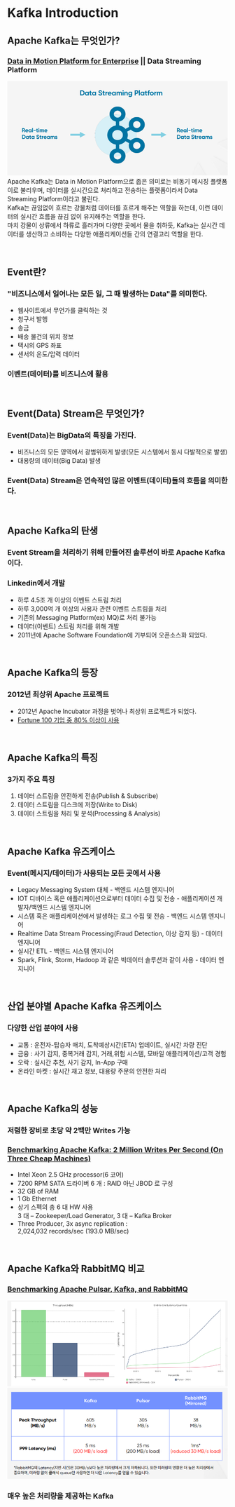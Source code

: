 # Kafka Introduction

## Apache Kafka는 무엇인가?
### [Data in Motion Platform for Enterprise](https://www.confluent.io/product/confluent-platform/) || Data Streaming Platform
![Data Streaming Platform](../images/01.Data%20Streaming%20Platform.PNG)  
Apache Kafka는 Data in Motion Platform으로 좁은 의미로는 비동기 메시징 플랫폼이로 불리우며, 데이터를 실시간으로 처리하고 전송하는 플랫폼이라서 Data Streaming Platform이라고 불린다.  
Kafka는 끊임없이 흐르는 강물처럼 데이터를 흐르게 해주는 역할을 하는데, 이런 데이터의 실시간 흐름을 끊김 없이 유지해주는 역할을 한다.  
마치 강물이 상류에서 하류로 흘러가며 다양한 곳에서 물을 취하듯, Kafka는 실시간 데이터를 생산하고 소비하는 다양한 애플리케이션들 간의 연결고리 역할을 한다.

<br>

## Event란?
### "비즈니스에서 일어나는 모든 일, 그 때 발생하는 Data"를 의미한다.
* 웹사이트에서 무언가를 클릭하는 것
* 청구서 발행
* 송금
* 배송 물건의 위치 정보
* 택시의 GPS 좌표
* 센서의 온도/압력 데이터

### 이벤트(데이터)를 비즈니스에 활용

<br>

## Event(Data) Stream은 무엇인가?
### Event(Data)는 BigData의 특징을 가진다.
* 비즈니스의 모든 영역에서 광범위하게 발생(모든 시스템에서 동시 다발적으로 발생)
* 대용량의 데이터(Big Data) 발생
### Event(Data) Stream은 연속적인 많은 이벤트(데이터)들의 흐름을 의미한다.

<br>

## Apache Kafka의 탄생
### Event Stream을 처리하기 위해 만들어진 솔루션이 바로 Apache Kafka이다.
### Linkedin에서 개발
* 하루 4.5조 개 이상의 이벤트 스트림 처리
* 하루 3,000억 개 이상의 사용자 관련 이벤트 스트림을 처리
* 기존의 Messaging Platform(ex) MQ)로 처리 불가능
* 데이터(이벤트) 스트림 처리를 위해 개발
* 2011년에 Apache Software Foundation에 기부되어 오픈소스화 되었다.

<br>

## Apache Kafka의 등장
### 2012년 최상위 Apache 프로젝트
* 2012년 Apache Incubator 과정을 벗어나 최상위 프로젝트가 되었다.
* [Fortune 100 기업 중 80% 이상이 사용](https://kafka.apache.org/)

<br>

## Apache Kafka의 특징
### 3가지 주요 특징
1. 데이터 스트림을 안전하게 전송(Publish & Subscribe)
2. 데이터 스트림을 디스크에 저장(Write to Disk)
3. 데이터 스트림을 처리 및 분석(Processing & Analysis)

<br>

## Apache Kafka 유즈케이스
### Event(메시지/데이터)가 사용되는 모든 곳에서 사용
* Legacy Messaging System 대체 - 백엔드 시스템 엔지니어
* IOT 디바이스 혹은 애플리케이션으로부터 데이터 수집 및 전송 - 애플리케이션 개발자/백엔드 시스템 엔지니어
* 시스템 혹은 애플리케이션에서 발생하는 로그 수집 및 전송 - 백엔드 시스템 엔지니어
* Realtime Data Stream Processing(Fraud Detection, 이상 감지 등) - 데이터 엔지니어
* 실시간 ETL - 백엔드 시스템 엔지니어
* Spark, Flink, Storm, Hadoop 과 같은 빅데이터 솔루션과 같이 사용 - 데이터 엔지니어

<br>

## 산업 분야별 Apache Kafka 유즈케이스
### 다양한 산업 분야에 사용
* 교통 : 운전자-탑승자 매치, 도착예상시간(ETA) 업데이트, 실시간 차량 진단
* 금융 : 사기 감지, 중복거래 감지, 거래,위험 시스템, 모바일 애플리케이션/고객 경험
* 오락 : 실시간 추천, 사기 감지, In-App 구매
* 온라인 마켓 : 실시간 재고 정보, 대용량 주문의 안전한 처리

<br>

## Apache Kafka의 성능
### 저렴한 장비로 초당 약 2백만 Writes 가능
### [Benchmarking Apache Kafka: 2 Million Writes Per Second (On Three Cheap Machines)](https://engineering.linkedin.com/kafka/benchmarking-apache-kafka-2-million-writes-second-three-cheap-machines)
* Intel Xeon 2.5 GHz processor(6 코어)
* 7200 RPM SATA 드라이버 6 개 : RAID 아닌 JBOD 로 구성
* 32 GB of RAM
* 1 Gb Ethernet
* 상기 스펙의 총 6 대 HW 사용  
  3 대 – Zookeeper/Load Generator, 3 대 – Kafka Broker
* Three Producer, 3x async replication :  
  2,024,032 records/sec (193.0 MB/sec)

<br>

## Apache Kafka와 RabbitMQ 비교
### [Benchmarking Apache Pulsar, Kafka, and RabbitMQ](https://www.confluent.io/blog/kafka-fastest-messaging-system/?utm_medium=sem&utm_source=google&utm_campaign=ch.sem_br.nonbrand_tp.prs_tgt.kafka_mt.mbm_rgn.apac_lng.eng_dv.all_con.kafka-rabbitMQ&utm_term=%2Bkafka%20%2Brabbitmq&creative=&device=c&placement=&gclid=CjwKCAjw3_KIBhA2EiwAaAAliiwLNAaE01pbjuDTGvedQ9G9qPJO-fyKJhHvGIxDq0s9RZ3oU2P9IRoCvT0QAvD_BwE)
![Apache Kafka와 RabbitMQ 비교](../images/02.Benchmarking%20Apache%20Kafka,%20Apache%20Pulsar,%20and%20RabbitMQ1.PNG)
![Apache Kafka와 RabbitMQ 비교](../images/03.Benchmarking%20Apache%20Kafka,%20Apache%20Pulsar,%20and%20RabbitMQ2.PNG)  
### 매우 높은 처리량을 제공하는 Kafka